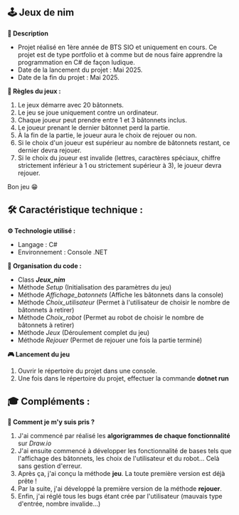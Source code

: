 ## 🕹️ Jeux de nim

__**📃 Description**__
- Projet réalisé en 1ère année de BTS SIO et uniquement en cours. Ce projet est de type portfolio et à comme but de nous faire apprendre la programmation en C# de façon ludique.
- Date de la lancement du projet : Mai 2025.
- Date de la fin du projet : Mai 2025.

__**📖 Règles du jeux :**__

  1. Le jeux démarre avec 20 bâtonnets.
  2. Le jeu se joue uniquement contre un ordinateur.
  3. Chaque joueur peut prendre entre 1 et 3 bâtonnets inclus.
  4. Le joueur prenant le dernier bâtonnet perd la partie.
  5. À la fin de la partie, le joueur aura le choix de rejouer ou non.
  6. Si le choix d'un joueur est supérieur au nombre de bâtonnets restant, ce dernier devra rejouer.
  7. Si le choix du joueur est invalide (lettres, caractères spéciaux, chiffre strictement inférieur à 1 ou strictement supérieur à 3), le joueur devra rejouer.
  
  Bon jeu 😁

## 🛠️ Caractéristique technique :

__**⚙️ Technologie utilisé :**__
- Langage : C#
- Environnement : Console .NET

__**📂 Organisation du code :**__
- Class ***Jeux_nim***
- Méthode *Setup* (Initialisation des paramètres du jeu)
- Méthode *Affichage_batonnets* (Affiche les bâtonnets dans la console)
- Méthode *Choix_utilisateur* (Permet à l'utilisateur de choisir le nombre de bâtonnets à retirer)
- Méthode *Choix_robot* (Permet au robot de choisir le nombre de bâtonnets à retirer)
- Méthode *Jeux* (Déroulement complet du jeu)
- Méthode *Rejouer* (Permet de rejouer une fois la partie terminé)

__**🎮 Lancement du jeu**__
1. Ouvrir le répertoire du projet dans une console.
2. Une fois dans le répertoire du projet, effectuer la commande **dotnet run**

## 🎓 Compléments :
__**🔎 Comment je m'y suis pris ?**__
1. J'ai commencé par réalisé les **algorigrammes de chaque fonctionnalité** sur *Draw.io*
2. J'ai ensuite commencé à développer les fonctionnalité de bases tels que l'affichage des bâtonnets, les choix de l'utilisateur et du robot... Celà sans gestion d'erreur.
3. Après ça, j'ai conçu la méthode **jeu**. La toute première version est déjà prête !
4. Par la suite, j'ai développé la première version de la méthode **rejouer**.
5. Enfin, j'ai réglé tous les bugs étant crée par l'utilisateur (mauvais type d'entrée, nombre invalide...)
